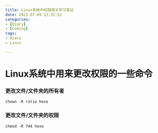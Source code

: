 ```yaml
---
title: Linux系统中权限相关学习笔记
date: 2022-07-09 13:32:52
categories:
- [Diary]
- [Coding]
tags:
- diary
- Linux

---
```


# Linux系统中用来更改权限的一些命令

### 更改文件/文件夹的所有者
```SHELL
chown -R ratio hexo 
```

### 更改文件/文件夹的权限
```SHELL
chmod -R 744 hexo
```
